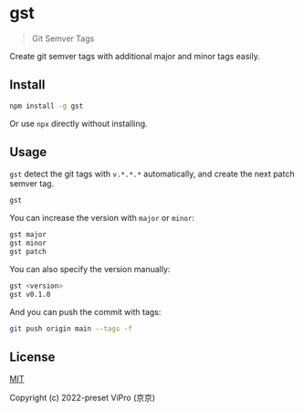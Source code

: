 # gst

> Git Semver Tags

Create git semver tags with additional major and minor tags easily.

## Install

```sh
npm install -g gst
```

Or use `npx` directly without installing.

## Usage

`gst` detect the git tags with `v.*.*.*` automatically, and create the next patch
semver tag.

```sh
gst
```

You can increase the version with `major` or `minor`:

```sh
gst major
gst minor
gst patch
```

You can also specify the version manually:

```sh
gst <version>
gst v0.1.0
```

And you can push the commit with tags:

```sh
git push origin main --tags -f
```

## License

[MIT](./LICENSE)

Copyright (c) 2022-preset ViPro (京京)
